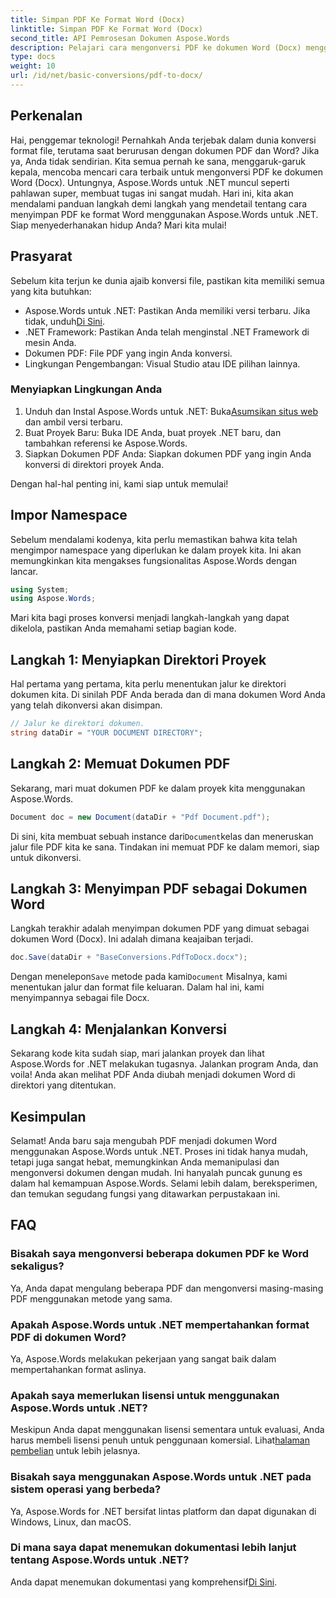 ```yaml
---
title: Simpan PDF Ke Format Word (Docx)
linktitle: Simpan PDF Ke Format Word (Docx)
second_title: API Pemrosesan Dokumen Aspose.Words
description: Pelajari cara mengonversi PDF ke dokumen Word (Docx) menggunakan Aspose.Words untuk .NET dalam panduan langkah demi langkah yang mendetail ini. Sempurna untuk pengembang.
type: docs
weight: 10
url: /id/net/basic-conversions/pdf-to-docx/
---
```

## Perkenalan

Hai, penggemar teknologi! Pernahkah Anda terjebak dalam dunia konversi format file, terutama saat berurusan dengan dokumen PDF dan Word? Jika ya, Anda tidak sendirian. Kita semua pernah ke sana, menggaruk-garuk kepala, mencoba mencari cara terbaik untuk mengonversi PDF ke dokumen Word (Docx). Untungnya, Aspose.Words untuk .NET muncul seperti pahlawan super, membuat tugas ini sangat mudah. Hari ini, kita akan mendalami panduan langkah demi langkah yang mendetail tentang cara menyimpan PDF ke format Word menggunakan Aspose.Words untuk .NET. Siap menyederhanakan hidup Anda? Mari kita mulai!

## Prasyarat

Sebelum kita terjun ke dunia ajaib konversi file, pastikan kita memiliki semua yang kita butuhkan:

-  Aspose.Words untuk .NET: Pastikan Anda memiliki versi terbaru. Jika tidak, unduh[Di Sini](https://releases.aspose.com/words/net/).
- .NET Framework: Pastikan Anda telah menginstal .NET Framework di mesin Anda.
- Dokumen PDF: File PDF yang ingin Anda konversi.
- Lingkungan Pengembangan: Visual Studio atau IDE pilihan lainnya.

### Menyiapkan Lingkungan Anda

1.  Unduh dan Instal Aspose.Words untuk .NET: Buka[Asumsikan situs web](https://releases.aspose.com/words/net/) dan ambil versi terbaru.
2. Buat Proyek Baru: Buka IDE Anda, buat proyek .NET baru, dan tambahkan referensi ke Aspose.Words.
3. Siapkan Dokumen PDF Anda: Siapkan dokumen PDF yang ingin Anda konversi di direktori proyek Anda.

Dengan hal-hal penting ini, kami siap untuk memulai!

## Impor Namespace

Sebelum mendalami kodenya, kita perlu memastikan bahwa kita telah mengimpor namespace yang diperlukan ke dalam proyek kita. Ini akan memungkinkan kita mengakses fungsionalitas Aspose.Words dengan lancar.

```csharp
using System;
using Aspose.Words;
```

Mari kita bagi proses konversi menjadi langkah-langkah yang dapat dikelola, pastikan Anda memahami setiap bagian kode.

## Langkah 1: Menyiapkan Direktori Proyek

Hal pertama yang pertama, kita perlu menentukan jalur ke direktori dokumen kita. Di sinilah PDF Anda berada dan di mana dokumen Word Anda yang telah dikonversi akan disimpan.

```csharp
// Jalur ke direktori dokumen.
string dataDir = "YOUR DOCUMENT DIRECTORY";
```

## Langkah 2: Memuat Dokumen PDF

Sekarang, mari muat dokumen PDF ke dalam proyek kita menggunakan Aspose.Words.

```csharp
Document doc = new Document(dataDir + "Pdf Document.pdf");
```

 Di sini, kita membuat sebuah instance dari`Document`kelas dan meneruskan jalur file PDF kita ke sana. Tindakan ini memuat PDF ke dalam memori, siap untuk dikonversi.

## Langkah 3: Menyimpan PDF sebagai Dokumen Word

Langkah terakhir adalah menyimpan dokumen PDF yang dimuat sebagai dokumen Word (Docx). Ini adalah dimana keajaiban terjadi.

```csharp
doc.Save(dataDir + "BaseConversions.PdfToDocx.docx");
```

 Dengan menelepon`Save` metode pada kami`Document` Misalnya, kami menentukan jalur dan format file keluaran. Dalam hal ini, kami menyimpannya sebagai file Docx.

## Langkah 4: Menjalankan Konversi

Sekarang kode kita sudah siap, mari jalankan proyek dan lihat Aspose.Words for .NET melakukan tugasnya. Jalankan program Anda, dan voila! Anda akan melihat PDF Anda diubah menjadi dokumen Word di direktori yang ditentukan.

## Kesimpulan

Selamat! Anda baru saja mengubah PDF menjadi dokumen Word menggunakan Aspose.Words untuk .NET. Proses ini tidak hanya mudah, tetapi juga sangat hebat, memungkinkan Anda memanipulasi dan mengonversi dokumen dengan mudah. Ini hanyalah puncak gunung es dalam hal kemampuan Aspose.Words. Selami lebih dalam, bereksperimen, dan temukan segudang fungsi yang ditawarkan perpustakaan ini.

## FAQ

### Bisakah saya mengonversi beberapa dokumen PDF ke Word sekaligus?
Ya, Anda dapat mengulang beberapa PDF dan mengonversi masing-masing PDF menggunakan metode yang sama.

### Apakah Aspose.Words untuk .NET mempertahankan format PDF di dokumen Word?
Ya, Aspose.Words melakukan pekerjaan yang sangat baik dalam mempertahankan format aslinya.

### Apakah saya memerlukan lisensi untuk menggunakan Aspose.Words untuk .NET?
 Meskipun Anda dapat menggunakan lisensi sementara untuk evaluasi, Anda harus membeli lisensi penuh untuk penggunaan komersial. Lihat[halaman pembelian](https://purchase.aspose.com/buy) untuk lebih jelasnya.

### Bisakah saya menggunakan Aspose.Words untuk .NET pada sistem operasi yang berbeda?
Ya, Aspose.Words for .NET bersifat lintas platform dan dapat digunakan di Windows, Linux, dan macOS.

### Di mana saya dapat menemukan dokumentasi lebih lanjut tentang Aspose.Words untuk .NET?
 Anda dapat menemukan dokumentasi yang komprehensif[Di Sini](https://reference.aspose.com/words/net/).